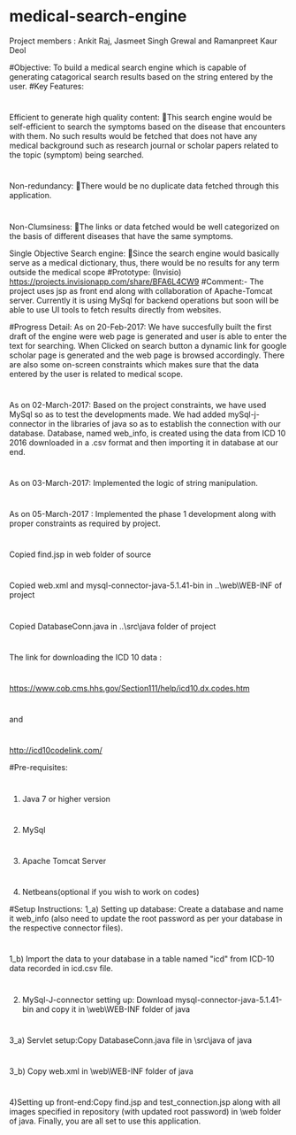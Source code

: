 # medical-search-engine

Project members :
Ankit Raj, Jasmeet Singh Grewal and Ramanpreet Kaur Deol

#Objective:
To build a medical search engine which is capable of generating
catagorical search results based on the string entered by the user.
#Key Features:
#
Efficient to generate high quality content: This search engine would be self-efficient to search the symptoms based on the disease that encounters with them. No such results would be fetched that does not have any medical background such as research journal or scholar papers related to the topic (symptom) being searched.
#
Non-redundancy: There would be no duplicate data fetched through this application.
#
Non-Clumsiness: The links or data fetched would be well categorized on the basis of different diseases that have the same symptoms.

Single Objective Search engine: Since the search engine would basically serve as a medical dictionary, thus, there would be no results for any term outside the medical scope
#Prototype: (Invisio)
https://projects.invisionapp.com/share/BFA6L4CW9
#Comment:- 
The project uses jsp as front end along with collaboration of Apache-Tomcat server.
Currently it is using MySql for backend operations 
but soon will be able to use UI tools to fetch results directly from websites.
 
#Progress Detail:
 As on 20-Feb-2017:
We have succesfully built the first draft of the engine were web page is generated and user is able to enter the text for searching.
When Clicked on search button a dynamic link for google scholar  page is generated and
the web page is browsed accordingly.
There are also some on-screen constraints which makes sure that the data entered by the user is related to medical scope.
#
As on 02-March-2017: Based on the project constraints, we have used MySql so as to test the developments made.
We had added mySql-j-connector in the libraries of java so as to establish the connection with our database.
Database, named web_info, is created using the data from ICD 10 2016 downloaded in a .csv format and then importing it in database at our end. 
#
As on 03-March-2017: Implemented the logic of string manipulation.
#
As on 05-March-2017 : Implemented the phase 1 development along with proper constraints as required by project.
#
Copied find.jsp in web folder of source
#
Copied web.xml and mysql-connector-java-5.1.41-bin in ..\web\WEB-INF of project
#
Copied DatabaseConn.java in ..\src\java folder of project
#
The link for downloading the ICD 10 data :
#
https://www.cob.cms.hhs.gov/Section111/help/icd10.dx.codes.htm
#
and 
#
http://icd10codelink.com/

#Pre-requisites:
#
1) Java 7 or higher version
#
2) MySql
#
3) Apache Tomcat Server
#
4) Netbeans(optional if you wish to work on codes)

#Setup Instructions:
1_a) Setting up database: Create a database and name it web_info (also need to update the root password as per your database in the respective connector files).
#
1_b) Import the data to your database in a table named "icd" from ICD-10 data recorded in icd.csv file.
#
2) MySql-J-connector setting up: Download mysql-connector-java-5.1.41-bin and copy it in \web\WEB-INF folder of java
#
3_a) Servlet setup:Copy DatabaseConn.java file in \src\java of java
#
3_b) Copy web.xml in \web\WEB-INF folder of java
#
4)Setting up front-end:Copy find.jsp and test_connection.jsp along with all images specified in repository (with updated root password) in \web folder of java. Finally, you are all set to use this application.
